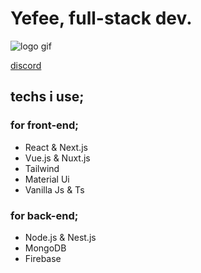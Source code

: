 # Yefee, full-stack dev.
![logo gif](https://github.com/Yefee8/Yefee8/blob/main/yefeegif_1-min.gif)

[discord](https://discord.com/users/420291800905940992)

## techs i use;

### for front-end;
- React & Next.js
- Vue.js & Nuxt.js
- Tailwind
- Material Ui
- Vanilla Js & Ts

### for back-end;
- Node.js & Nest.js
- MongoDB
- Firebase
